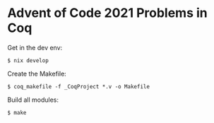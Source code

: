 
# Advent of Code 2021 Problems in Coq

Get in the dev env:

```console
$ nix develop
```

Create the Makefile:

```console
$ coq_makefile -f _CoqProject *.v -o Makefile
```

Build all modules:

```console
$ make
```
